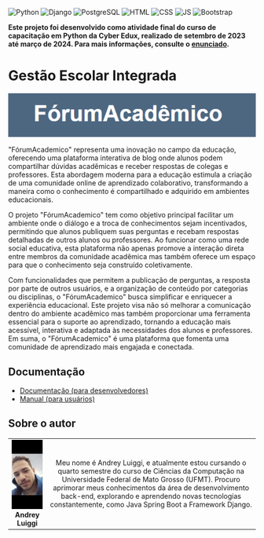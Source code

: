 <!-- Adicione Badges das tecnologias que você usou aqui -->
<!-- Você pode encontrar badges aqui: https://github.com/Ileriayo/markdown-badges?tab=readme-ov-file#markdown-badges -->
![Python](https://img.shields.io/badge/python-3670A0?style=for-the-badge&logo=python&logoColor=ffdd54)
![Django](https://img.shields.io/badge/django-%23092E20.svg?style=for-the-badge&logo=django&logoColor=white)
![PostgreSQL](https://img.shields.io/badge/postgresql-4169e1?style=for-the-badge&logo=postgresql&logoColor=white)
![HTML](https://img.shields.io/badge/HTML5-E34F26?style=for-the-badge&logo=html5&logoColor=white)
![CSS](https://img.shields.io/badge/CSS-239120?&style=for-the-badge&logo=css3&logoColor=white)
![JS](https://img.shields.io/badge/JavaScript-323330?style=for-the-badge&logo=javascript&logoColor=F7DF1E)
![Bootstrap](https://img.shields.io/badge/Bootstrap-563D7C?style=for-the-badge&logo=bootstrap&logoColor=white)


**Este projeto foi desenvolvido como atividade final do curso de capacitação em Python da Cyber Edux, realizado de setembro de 2023 até março de 2024. Para mais informações, consulte o [enunciado](ENUNCIADO.md).**

# Gestão Escolar Integrada

<!-- Substitua a seguinte imagem por uma logo do seu projeto -->
<img src="ForumAcadêmico.png" width="1000px">

<!-- Substitua o seguinte parágrafo por um resumo do seu projeto: -->
"FórumAcademico" representa uma inovação no campo da educação, oferecendo uma plataforma interativa de blog onde alunos podem compartilhar dúvidas acadêmicas e receber respostas de colegas e professores. Esta abordagem moderna para a educação estimula a criação de uma comunidade online de aprendizado colaborativo, transformando a maneira como o conhecimento é compartilhado e adquirido em ambientes educacionais.

O projeto "FórumAcademico" tem como objetivo principal facilitar um ambiente onde o diálogo e a troca de conhecimentos sejam incentivados, permitindo que alunos publiquem suas perguntas e recebam respostas detalhadas de outros alunos ou professores. Ao funcionar como uma rede social educativa, esta plataforma não apenas promove a interação direta entre membros da comunidade acadêmica mas também oferece um espaço para que o conhecimento seja construído coletivamente.

Com funcionalidades que permitem a publicação de perguntas, a resposta por parte de outros usuários, e a organização de conteúdo por categorias ou disciplinas, o "FórumAcademico" busca simplificar e enriquecer a experiência educacional. Este projeto visa não só melhorar a comunicação dentro do ambiente acadêmico mas também proporcionar uma ferramenta essencial para o suporte ao aprendizado, tornando a educação mais acessível, interativa e adaptada às necessidades dos alunos e professores. Em suma, o "FórumAcademico" é uma plataforma que fomenta uma comunidade de aprendizado mais engajada e conectada.

## Documentação

* [Documentação (para desenvolvedores)](DOCUMENTAÇÃO.md)
* [Manual (para usuários)](MANUAL.md)

## Sobre o autor

<!-- Coloque seu nome, uma foto sua e uma pequena bio sobre você na seguinte tabela: -->
|  |  |
|:-------------:|:------------------------------------------------------------:|
|  <img src="perfil.jpg" width="150px"></br> **Andrey Luiggi** | Meu nome é Andrey Luiggi, e atualmente estou cursando o quarto semestre do curso de Ciências da Computação na Universidade Federal de Mato Grosso (UFMT). Procuro aprimorar meus conhecimentos da área de desenvolvimento back-end, explorando e aprendendo novas tecnologias constantemente, como Java Spring Boot a Framework Django.

